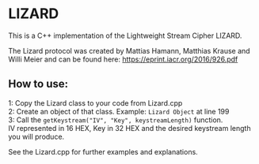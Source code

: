 # LIZARD
This is a C++ implementation of the Lightweight Stream Cipher LIZARD.

The Lizard protocol was created by Mattias Hamann, Matthias Krause and Willi Meier and can be found here:
https://eprint.iacr.org/2016/926.pdf

## How to use:
1: Copy the Lizard class to your code from Lizard.cpp  
2: Create an object of that class. Example: ``Lizard Object`` at line 199  
3: Call the ``getKeystream("IV", "Key", keystreamLength)`` function.  
IV represented in 16 HEX, Key in 32 HEX and the desired keystream length you will produce.  

See the Lizard.cpp for further examples and explanations. 
